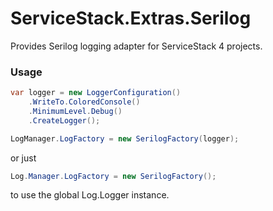 # ServiceStack.Extras.Serilog

Provides Serilog logging adapter for ServiceStack 4 projects.

### Usage

```csharp
var logger = new LoggerConfiguration()
    .WriteTo.ColoredConsole()
    .MinimumLevel.Debug()
    .CreateLogger();

LogManager.LogFactory = new SerilogFactory(logger);
```

or just
```csharp
Log.Manager.LogFactory = new SerilogFactory();
```
to use the global Log.Logger instance.